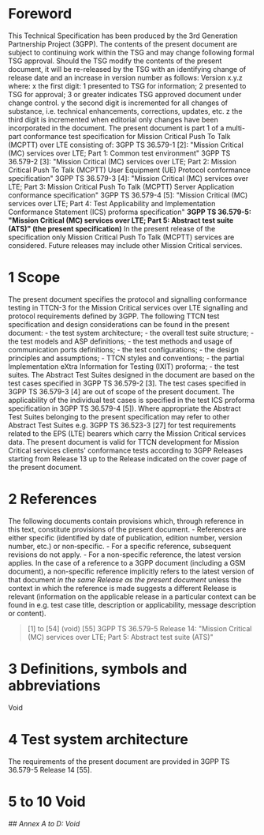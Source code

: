 # Foreword
This Technical Specification has been produced by the 3rd Generation
Partnership Project (3GPP).
The contents of the present document are subject to continuing work within the
TSG and may change following formal TSG approval. Should the TSG modify the
contents of the present document, it will be re-released by the TSG with an
identifying change of release date and an increase in version number as
follows:
Version x.y.z
where:
x the first digit:
1 presented to TSG for information;
2 presented to TSG for approval;
3 or greater indicates TSG approved document under change control.
y the second digit is incremented for all changes of substance, i.e. technical
enhancements, corrections, updates, etc.
z the third digit is incremented when editorial only changes have been
incorporated in the document.
The present document is part 1 of a multi-part conformance test specification
for Mission Critical Push To Talk (MCPTT) over LTE consisting of:
3GPP TS 36.579-1 [2]: \"Mission Critical (MC) services over LTE; Part 1:
Common test environment\"
3GPP TS 36.579-2 [3]: \"Mission Critical (MC) services over LTE; Part 2:
Mission Critical Push To Talk (MCPTT) User Equipment (UE) Protocol conformance
specification\"
3GPP TS 36.579-3 [4]: \"Mission Critical (MC) services over LTE; Part 3:
Mission Critical Push To Talk (MCPTT) Server Application conformance
specification\"
3GPP TS 36.579-4 [5]: \"Mission Critical (MC) services over LTE; Part 4: Test
Applicability and Implementation Conformance Statement (ICS) proforma
specification\"
**3GPP TS 36.579-5: \"Mission Critical (MC) services over LTE; Part 5:
Abstract test suite (ATS)\" (the present specification)**
In the present release of the specification only Mission Critical Push To Talk
(MCPTT) services are considered. Future releases may include other Mission
Critical services.
# 1 Scope
The present document specifies the protocol and signalling conformance testing
in TTCN-3 for the Mission Critical services over LTE signalling and protocol
requirements defined by 3GPP.
The following TTCN test specification and design considerations can be found
in the present document:
\- the test system architecture;
\- the overall test suite structure;
\- the test models and ASP definitions;
\- the test methods and usage of communication ports definitions;
\- the test configurations;
\- the design principles and assumptions;
\- TTCN styles and conventions;
\- the partial Implementation eXtra Information for Testing (IXIT) proforma;
\- the test suites.
The Abstract Test Suites designed in the document are based on the test cases
specified in 3GPP TS 36.579-2 [3]. The test cases specified in 3GPP TS
36.579-3 [4] are out of scope of the present document.
The applicability of the individual test cases is specified in the test ICS
proforma specification in 3GPP TS 36.579-4 [5]). Where appropriate the
Abstract Test Suites belonging to the present specification may refer to other
Abstract Test Suites e.g. 3GPP TS 36.523-3 [27] for test requirements related
to the EPS (LTE) bearers which carry the Mission Critical services data.
The present document is valid for TTCN development for Mission Critical
services clients\' conformance tests according to 3GPP Releases starting from
Release 13 up to the Release indicated on the cover page of the present
document.
# 2 References
The following documents contain provisions which, through reference in this
text, constitute provisions of the present document.
\- References are either specific (identified by date of publication, edition
number, version number, etc.) or non‑specific.
\- For a specific reference, subsequent revisions do not apply.
\- For a non-specific reference, the latest version applies. In the case of a
reference to a 3GPP document (including a GSM document), a non-specific
reference implicitly refers to the latest version of that document _in the
same Release as the present document_ unless the context in which the
reference is made suggests a different Release is relevant (information on the
applicable release in a particular context can be found in e.g. test case
title, description or applicability, message description or content).
> [1] to [54] (void)
[55] 3GPP TS 36.579-5 Release 14: \"Mission Critical (MC) services over LTE;
Part 5: Abstract test suite (ATS)\"
# 3 Definitions, symbols and abbreviations
Void
# 4 Test system architecture
The requirements of the present document are provided in 3GPP TS 36.579-5
Release 14 [55].
# 5 to 10 Void
###### ## Annex A to D: Void
#